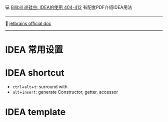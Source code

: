 :computer: [Bilibili 尚硅谷: IDEA的使用 404-412](https://www.bilibili.com/video/BV1Kb411W75N?p=406&vd_source=c6866d088ad067762877e4b6b23ab9df) 有配套PDF介绍IDEA用法

---

:book: [jetbrains official doc](https://www.jetbrains.com/help/idea/getting-help.html#contact-support)



---

# IDEA 常用设置

# IDEA shortcut



+ `ctrl`+`alt`+`t`:  surround with
+ `alt`+`insert`: generate Constructor, getter, accessor
# IDEA template


